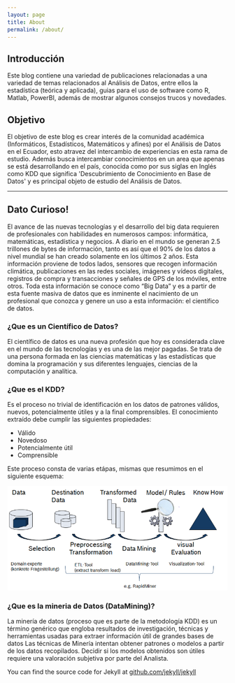 ```yaml
---
layout: page
title: About
permalink: /about/
---
```


## Introducción
Este blog contiene una variedad de publicaciones relacionadas a una variedad de temas relacionados al Análisis de Datos, entre ellos la estadística (teórica y aplicada), guias para el uso de software como R, Matlab, PowerBI, además de mostrar algunos consejos trucos y novedades.

## Objetivo
El objetivo de este blog es crear interés de la comunidad académica (Informáticos, Estadísticos, Matemáticos y afines) por el Análisis de Datos en el Ecuador, esto atravez del intercambio de experiencias en esta rama de estudio. Además busca intercambiar conocimientos en un area que apenas se está desarrollando en el país, conocida como por sus siglas en Inglés como KDD que significa 'Descubrimiento de Conocimiento en Base de Datos' y  es principal objeto de estudio del Análisis de Datos.

---

## Dato Curioso!

El avance de las nuevas tecnologías y el desarrollo del big data requieren de profesionales con habilidades en numerosos campos: informática, matemáticas, estadística y negocios.
A diario en el mundo se generan 2.5 trillones de bytes de información, tanto es así que el 90% de los datos a nivel mundial se han creado solamente en los últimos 2 años. Esta información proviene de todos lados, sensores que recogen información climática, publicaciones en las redes sociales, imágenes y vídeos digitales, registros de compra y transacciones y señales de GPS de los móviles, entre otros. Toda esta información se conoce como “Big Data” y es a partir de esta fuente masiva de datos que es inminente el nacimiento de un profesional que conozca y genere un uso a esta información: el científico de datos.

### ¿Que es un Científico de Datos?

El científico de datos es una nueva profesión que hoy es considerada clave en el mundo de las tecnologías y es una de las mejor pagadas. Se trata de una persona formada en las ciencias matemáticas y las estadísticas que domina la programación y sus diferentes lenguajes, ciencias de la computación y analítica.

### ¿Que es el KDD?

Es el proceso no trivial de identificación en los datos de patrones válidos, nuevos, potencialmente útiles y a la final comprensibles.
El conocimiento extraído debe cumplir las siguientes propiedades:

+ Válido
+ Novedoso
+ Potencialmente útil
+ Comprensible

Este proceso consta de varias etápas, mismas que resumimos en el siguiente esquema:

![alt text](https://github.com/CristianPachacama/CristianPachacama.github.io/blob/master/kdd.png "Proceso KDD")

### ¿Que es la mineria de Datos (DataMining)?
La minería de datos (proceso que es parte de la metodología KDD) es un término genérico que engloba resultados de investigación, técnicas y herramientas usadas para extraer información útil de grandes bases de datos
Las técnicas de Minería intentan obtener patrones o modelos a partir de los datos recopilados. Decidir si los modelos obtenidos son útiles requiere una valoración subjetiva por parte del Analista.


You can find the source code for Jekyll at [github.com/jekyll/jekyll](https://github.com/jekyll/jekyll)
